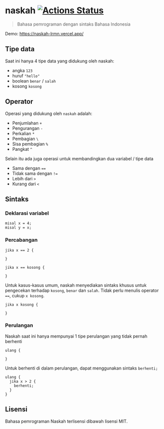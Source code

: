 # naskah [![Actions Status](https://github.com/lrmn7/naskah/workflows/build/badge.svg)](https://github.com/lrmn7/naskah/actions)

> Bahasa pemrograman dengan sintaks Bahasa Indonesia

Demo: https://naskah-lrmn.vercel.app/

## Tipe data

Saat ini hanya 4 tipe data yang didukung oleh naskah:

- angka `123`
- huruf `"hello"`
- boolean `benar` / `salah`
- kosong `kosong`

## Operator

Operasi yang didukung oleh `naskah` adalah:

- Penjumlahan `+`
- Pengurangan `-`
- Perkalian `*`
- Pembagian `\`
- Sisa pembagian `%`
- Pangkat `^`

Selain itu ada juga operasi untuk membandingkan dua variabel / tipe data

- Sama dengan `==`
- Tidak sama dengan `!=`
- Lebih dari `>`
- Kurang dari `<`

## Sintaks

### Deklarasi variabel

```
misal x = 4;
misal y = x;
```

### Percabangan

```
jika x == 2 {

}

jika x == kosong {

}
```

Untuk kasus-kasus umum, naskah menyediakan sintaks khusus untuk pengecekan terhadap `kosong`, `benar` dan `salah`. Tidak perlu menulis operator `==`, cukup `x kosong`.

```
jika x kosong {

}
```

### Perulangan

Naskah saat ini hanya mempunyai 1 tipe perulangan yang tidak pernah berhenti

```
ulang {

}
```

Untuk berhenti di dalam perulangan, dapat menggunakan sintaks `berhenti;`

```
ulang {
  jika x > 2 {
    berhenti;
  }
}
```

## Lisensi

Bahasa pemrograman Naskah terlisensi dibawah lisensi MIT.
